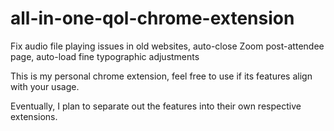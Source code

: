 # all-in-one-qol-chrome-extension

Fix audio file playing issues in old websites, auto-close Zoom post-attendee page, auto-load fine typographic adjustments

This is my personal chrome extension, feel free to use if its features align with your usage.

Eventually, I plan to separate out the features into their own respective extensions.
